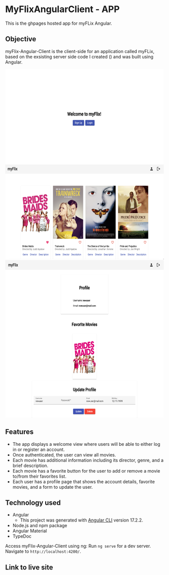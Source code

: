 # MyFlixAngularClient - APP

This is the ghpages hosted app for myFLix Angular.

## Objective

myFlix-Angular-Client is the client-side for an application called myFLix, based on the exsisting server side code I created () and was built using Angular.

<img src=src/img/welcomescreen.png height="300"/>
<img src=src/img/moviescreen.png height="300"/>
<img src=src/img/profilescreen.png height="500" />

## Features

- The app displays a welcome view where users will be able to either log in or register an account.
- Once authenticated, the user can view all movies.
- Each movie has additional information including its director, genre, and a brief description.
- Each movie has a favorite button for the user to add or remove a movie to/from their favorites list.
- Each user has a profile page that shows the account details, favorite movies, and a form to update the user.

## Technology used

- Angular
  - This project was generated with [Angular CLI](https://github.com/angular/angular-cli) version 17.2.2.
- Node.js and npm package
- Angular Material
- TypeDoc

Access myFlix-Angular-Client using ng: Run `ng serve` for a dev server. Navigate to `http://localhost:4200/`.

## Link to live site
